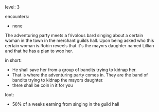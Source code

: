level: 3

encounters:
- none 

The adventuring party meets a frivolous bard singing about a certain woman in the town in the merchant guilds hall. 
Upon being asked who this certain woman is Robin reveels that it's the mayors daughter named Lillian and that he has a plan to woo her.

in short:
- He shall save her from a group of bandits trying to kidnap her.
- That is where the adventuring party comes in. They are the band of bandits trying to kidnap the mayors daughter.
- there shall be coin in it for you

loot:
- 50% of a weeks earning from singing in the guild hall